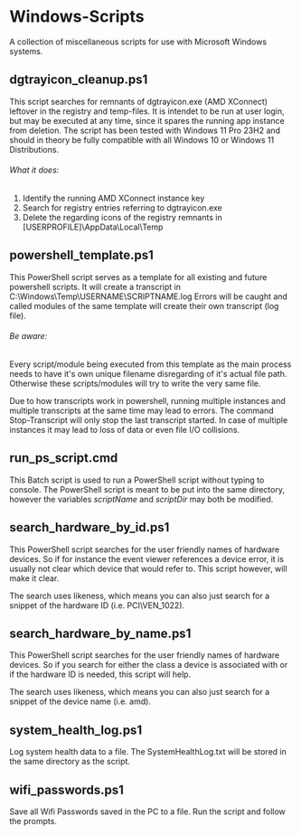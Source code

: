 # Windows-Scripts
A collection of miscellaneous scripts for use with Microsoft Windows systems.

## dgtrayicon_cleanup.ps1

This script searches for remnants of dgtrayicon.exe (AMD XConnect) leftover in the
registry and temp-files. It is intendet to be run at user login, but may be executed
at any time, since it spares the running app instance from deletion. The script has
been tested with Windows 11 Pro 23H2 and should in theory be fully compatible with
all Windows 10 or Windows 11 Distributions.

###### What it does:
1) Identify the running AMD XConnect instance key
2) Search for registry entries referring to dgtrayicon.exe
3) Delete the regarding icons of the registry remnants in [USERPROFILE]\AppData\Local\Temp

## powershell_template.ps1

This PowerShell script serves as a template for all existing and future powershell scripts.
It will create a transcript in
C:\Windows\Temp\USERNAME\SCRIPTNAME.log
Errors will be caught and called modules of the same template will create their own
transcript (log file).

###### Be aware:
Every script/module being executed from this template as the main process needs to
have it's own unique filename disregarding of it's actual file path. Otherwise
these scripts/modules will try to write the very same file.

Due to how transcripts work in powershell, running multiple instances and multiple
transcripts at the same time may lead to errors. The command Stop-Transcript will
only stop the last transcript started. In case of multiple instances it may lead
to loss of data or even file I/O collisions.

## run_ps_script.cmd

This Batch script is used to run a PowerShell script without typing to console.
The PowerShell script is meant to be put into the same directory, however the
variables *scriptName* and *scriptDir* may both be modified.

## search_hardware_by_id.ps1

This PowerShell script searches for the user friendly names of hardware devices. So if
for instance the event viewer references a device error, it is usually not clear which
device that would refer to. This script however, will make it clear.

The search uses likeness, which means you can also just search for a snippet of the
hardware ID (i.e. PCI\VEN_1022).

## search_hardware_by_name.ps1

This PowerShell script searches for the user friendly names of hardware devices. So if
you search for either the class a device is associated with or if the hardware ID is
needed, this script will help.

The search uses likeness, which means you can also just search for a snippet of the
device name (i.e. amd).

## system_health_log.ps1

Log system health data to a file. The SystemHealthLog.txt will be stored in the
same directory as the script.

## wifi_passwords.ps1

Save all Wifi Passwords saved in the PC to a file. Run the script and follow the prompts.
